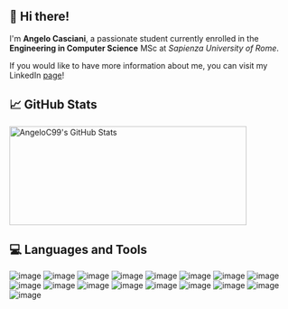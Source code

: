 <!--<img align="center" alt="Angelo's GitHub Banner" src="./assets/github_banner.png" width=100% height=100%>-->

## 👋 Hi there!
I'm **Angelo Casciani**, a passionate student currently enrolled in the **Engineering in Computer Science** MSc at *Sapienza University of Rome*.

If you would like to have more information about me, you can visit my LinkedIn [page](https://www.linkedin.com/in/angelo-casciani)!

## 📈 GitHub Stats
<p float="left"> 
    <img width="420" height="175" alt="AngeloC99's GitHub Stats" 
         src="https://github-readme-stats.vercel.app/api?username=AngeloC99&show_icons=true&theme=nord&count_private=true&include_all_commits=true" />
   <!-- <img width="350" height="175"  alt="AngeloC99's GitHub Stats" hspace="20"
         src="https://github-readme-stats.vercel.app/api/top-langs/?username=AngeloC99&layout=compact&langs_count=10&theme=nord" />  -->
</p>

## 💻 Languages and Tools
![image](https://img.shields.io/badge/Java-F68D14?style=for-the-badge&logo=java&logoColor=26738D)
![image](https://img.shields.io/badge/SpringBoot-26B221?style=for-the-badge&logo=spring-boot&logoColor=white)
![image](https://img.shields.io/badge/Python-3776AB?style=for-the-badge&logo=python&logoColor=white)
![image](https://img.shields.io/badge/angular-FC0505?style=for-the-badge&logo=angular&logoColor=white)
![image](https://img.shields.io/badge/HTML5-E34F26?style=for-the-badge&logo=html5&logoColor=white)
![image](https://img.shields.io/badge/CSS3-1572B6?style=for-the-badge&logo=css3&logoColor=white)
![image](https://img.shields.io/badge/SASS-CF649A?style=for-the-badge&logo=sass&logoColor=white)
![image](https://img.shields.io/badge/TypeScript-022FF9?style=for-the-badge&logo=typescript&logoColor=white)
![image](https://img.shields.io/badge/PHP-787cb5?style=for-the-badge&logo=php&logoColor=white)
![image](https://img.shields.io/badge/docker-1E43E8?style=for-the-badge&logo=docker&logoColor=white)
![image](https://img.shields.io/badge/mysql-f29111?style=for-the-badge&logo=mysql&logoColor=white)
![image](https://img.shields.io/badge/postgresql-164d96?style=for-the-badge&logo=postgresql&logoColor=white)
![image](https://img.shields.io/badge/aws-37475a?style=for-the-badge&logo=amazonaws&logoColor=white)
![image](https://img.shields.io/badge/latex-168d96?style=for-the-badge&logo=latex&logoColor=white)
![image](https://img.shields.io/badge/Linux/Shell-FCC624?style=for-the-badge&logo=linux&logoColor=black)
![image](https://img.shields.io/badge/Git-F05032?style=for-the-badge&logo=git&logoColor=white)
![image](https://img.shields.io/badge/Visual_Studio_Code-0078D4?style=for-the-badge&logo=visual%20studio%20code&logoColor=white)

<!--
**AngeloC99/AngeloC99** is a ✨ _special_ ✨ repository because its `README.md` (this file) appears on your GitHub profile.
👋
Here are some ideas to get you started:

- 🔭 I’m currently working on ...
- 🌱 I’m currently learning ...
- 👯 I’m looking to collaborate on ...
- 🤔 I’m looking for help with ...
- 💬 Ask me about ...
- 📫 How to reach me: ...
- 😄 Pronouns: ...
- ⚡ Fun fact: ...
-->
